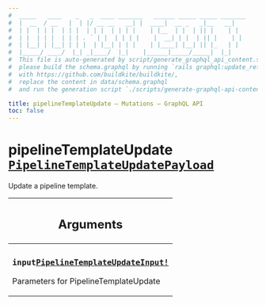 ```yaml
---
#  _____   ____    _   _  ____ _______   ______ _____ _____ _______
#  |  __  / __   |  | |/ __ __   __| |  ____|  __ _   _|__   __|
#  | |  | | |  | | |  | | |  | | | |    | |__  | |  | || |    | |
#  | |  | | |  | | | . ` | |  | | | |    |  __| | |  | || |    | |
#  | |__| | |__| | | |  | |__| | | |    | |____| |__| || |_   | |
#  |_____/ ____/  |_| _|____/  |_|    |______|_____/_____|  |_|
#  This file is auto-generated by script/generate_graphql_api_content.sh,
#  please build the schema.graphql by running `rails graphql:update_reference_schema`
#  with https://github.com/buildkite/buildkite/,
#  replace the content in data/schema.graphql
#  and run the generation script `./scripts/generate-graphql-api-content.sh`.

title: pipelineTemplateUpdate – Mutations – GraphQL API
toc: false
---
```

<!-- vale off -->
<h1 class="has-pills">
  pipelineTemplateUpdate
  <span data-algolia-exclude><a href="/docs/apis/graphql/schemas/object/pipelinetemplateupdatepayload" class="pill pill--object pill--normal-case pill--large" title="Go to OBJECT PipelineTemplateUpdatePayload">
  <code>PipelineTemplateUpdatePayload</code>
</a>
</span>
</h1>
<!-- vale on -->


Update a pipeline template.

<table class="responsive-table responsive-table--single-column-rows">
  <thead>
    <th>
      <h2 data-algolia-exclude>Arguments</h2>
    </th>
  </thead>
  <tbody>
    <tr><td><h3 class="is-small has-pills"><code>input</code><a href="/docs/apis/graphql/schemas/input_object/pipelinetemplateupdateinput" class="pill pill--input_object pill--normal-case pill--medium" title="Go to INPUT_OBJECT PipelineTemplateUpdateInput"><code>PipelineTemplateUpdateInput!</code></a></h3><p>Parameters for PipelineTemplateUpdate</p></td></tr>
  </tbody>
</table>
